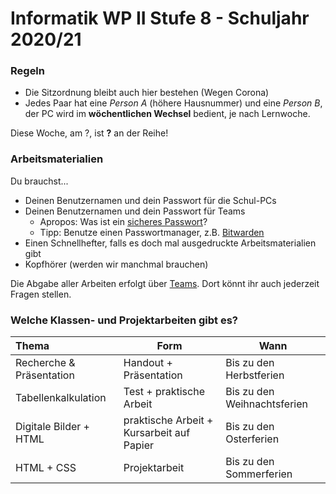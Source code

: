 # Informatik WP II Stufe 8 - Schuljahr 2020/21

### Regeln

* Die Sitzordnung bleibt auch hier bestehen (Wegen Corona)
* Jedes Paar hat eine *Person A* (höhere Hausnummer) und eine *Person B*, der PC wird im __wöchentlichen Wechsel__ bedient, je nach Lernwoche.

Diese Woche, am <span id="curentDate">?</span>, ist <strong><span id="currentActive">?</span></strong> an der Reihe!

<script>
Date.prototype.getWeek = function() {
        var onejan = new Date(this.getFullYear(), 0, 1);
        return Math.ceil((((this - onejan) / 86400000) + onejan.getDay() + 1) / 7);
    }

    var now = new Date();
    var weekNumber = now.getWeek();
    var dayNames = ['Sonntag', 'Montag', 'Dienstag', 'Mittwoch', 'Donnerstag', 'Freitag', 'Samstag'];    
    //curentDate =  + " (" + weekNumber + ");
    curentDate = dayNames[now.getDay()] + " " + now.getDate() + "." + now.getMonth() + ".";
    var current = "?";
    if (weekNumber % 2 == 0) {
      currentActive = "A";
    } else {
      currentActive = "B";
    }
    document.getElementById("currentActive").innerHTML = currentActive;
    document.getElementById("curentDate").innerHTML = curentDate;
</script>

### Arbeitsmaterialien

Du brauchst...

* Deinen Benutzernamen und dein Passwort für die Schul-PCs
* Deinen Benutzernamen und dein Passwort für Teams
  * Apropos: Was ist ein [sicheres Passwort](https://checkdeinpasswort.de/)?
  * Tipp: Benutze einen Passwortmanager, z.B. [Bitwarden](https://bitwarden.com/)
* Einen Schnellhefter, falls es doch mal ausgedruckte Arbeitsmaterialien gibt
* Kopfhörer (werden wir manchmal brauchen)

Die Abgabe aller Arbeiten erfolgt über [Teams](https://teams.microsoft.com/). Dort könnt ihr auch jederzeit Fragen stellen.

### Welche Klassen- und Projektarbeiten gibt es?

| Thema                    | Form                                      | Wann                        |
| :----------------------- | ----------------------------------------- | --------------------------- |
| Recherche & Präsentation | Handout + Präsentation                    | Bis zu den Herbstferien     |
| Tabellenkalkulation      | Test + praktische Arbeit                  | Bis zu den Weihnachtsferien |
| Digitale Bilder + HTML   | praktische Arbeit + Kursarbeit auf Papier | Bis zu den Osterferien      |
| HTML + CSS               | Projektarbeit                             | Bis zu den Sommerferien     |

[//]: # (This syntax works like a comment, and won't appear in any output.)
[//]: # (It’s a little bizarre, but it works with MacDown and Pandoc.)
